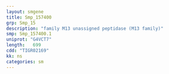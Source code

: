 ```yaml
---
layout: smgene
title: Smp_157400
grp: Smp_15
description: "family M13 unassigned peptidase (M13 family)"
smp: Smp_157400.1
uniprot: "G4VCT7"
length:   699
cdd: "TIGR02169"
kk: ns
categories: sm
---
```

